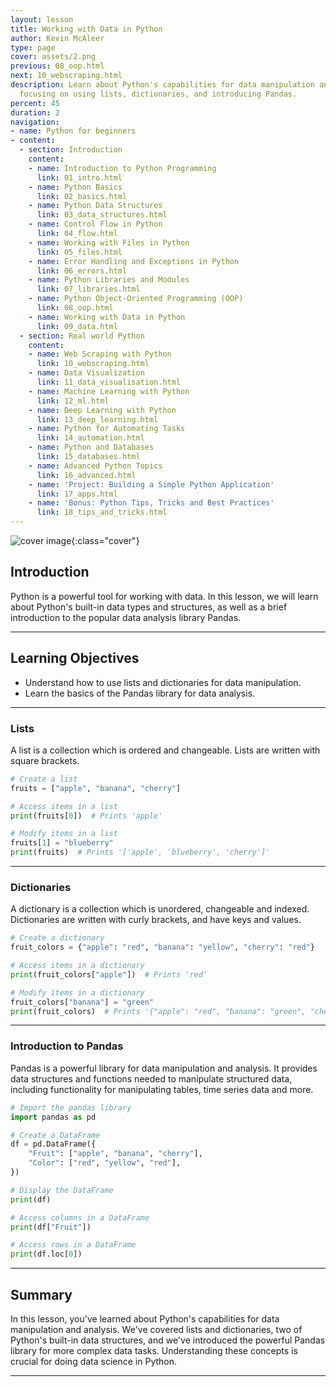 ```yaml
---
layout: lesson
title: Working with Data in Python
author: Kevin McAleer
type: page
cover: assets/2.png
previous: 08_oop.html
next: 10_webscraping.html
description: Learn about Python's capabilities for data manipulation and analysis,
  focusing on using lists, dictionaries, and introducing Pandas.
percent: 45
duration: 2
navigation:
- name: Python for beginners
- content:
  - section: Introduction
    content:
    - name: Introduction to Python Programming
      link: 01_intro.html
    - name: Python Basics
      link: 02_basics.html
    - name: Python Data Structures
      link: 03_data_structures.html
    - name: Control Flow in Python
      link: 04_flow.html
    - name: Working with Files in Python
      link: 05_files.html
    - name: Error Handling and Exceptions in Python
      link: 06_errors.html
    - name: Python Libraries and Modules
      link: 07_libraries.html
    - name: Python Object-Oriented Programming (OOP)
      link: 08_oop.html
    - name: Working with Data in Python
      link: 09_data.html
  - section: Real world Python
    content:
    - name: Web Scraping with Python
      link: 10_webscraping.html
    - name: Data Visualization
      link: 11_data_visualisation.html
    - name: Machine Learning with Python
      link: 12_ml.html
    - name: Deep Learning with Python
      link: 13_deep_learning.html
    - name: Python for Automating Tasks
      link: 14_automation.html
    - name: Python and Databases
      link: 15_databases.html
    - name: Advanced Python Topics
      link: 16_advanced.html
    - name: 'Project: Building a Simple Python Application'
      link: 17_apps.html
    - name: 'Bonus: Python Tips, Tricks and Best Practices'
      link: 18_tips_and_tricks.html
---
```



![cover image]({{page.cover}}){:class="cover"}

## Introduction

Python is a powerful tool for working with data. In this lesson, we will learn about Python's built-in data types and structures, as well as a brief introduction to the popular data analysis library Pandas.

---

## Learning Objectives

- Understand how to use lists and dictionaries for data manipulation.
- Learn the basics of the Pandas library for data analysis.

---

### Lists

A list is a collection which is ordered and changeable. Lists are written with square brackets.

```python
# Create a list
fruits = ["apple", "banana", "cherry"]

# Access items in a list
print(fruits[0])  # Prints 'apple'

# Modify items in a list
fruits[1] = "blueberry"
print(fruits)  # Prints '['apple', 'blueberry', 'cherry']'
```

---

### Dictionaries

A dictionary is a collection which is unordered, changeable and indexed. Dictionaries are written with curly brackets, and have keys and values.

```python
# Create a dictionary
fruit_colors = {"apple": "red", "banana": "yellow", "cherry": "red"}

# Access items in a dictionary
print(fruit_colors["apple"])  # Prints 'red'

# Modify items in a dictionary
fruit_colors["banana"] = "green"
print(fruit_colors)  # Prints '{"apple": "red", "banana": "green", "cherry": "red"}'
```

---

### Introduction to Pandas

Pandas is a powerful library for data manipulation and analysis. It provides data structures and functions needed to manipulate structured data, including functionality for manipulating tables, time series data and more.

```python
# Import the pandas library
import pandas as pd

# Create a DataFrame
df = pd.DataFrame({
    "Fruit": ["apple", "banana", "cherry"],
    "Color": ["red", "yellow", "red"],
})

# Display the DataFrame
print(df)

# Access columns in a DataFrame
print(df["Fruit"])

# Access rows in a DataFrame
print(df.loc[0])
```

---

## Summary

In this lesson, you've learned about Python's capabilities for data manipulation and analysis. We've covered lists and dictionaries, two of Python's built-in data structures, and we've introduced the powerful Pandas library for more complex data tasks. Understanding these concepts is crucial for doing data science in Python.

---
